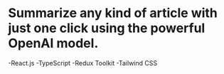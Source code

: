 # Summarize any kind of article with just one click using the powerful OpenAI model.

-React.js
-TypeScript
-Redux Toolkit
-Tailwind CSS